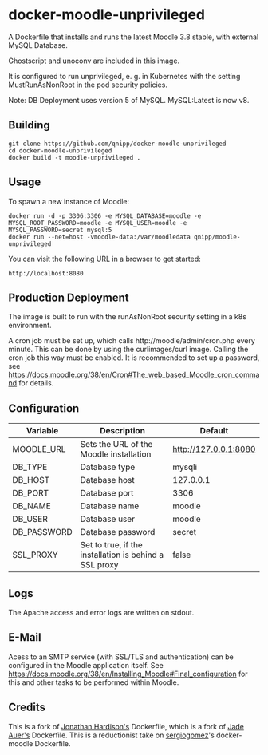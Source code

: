 # docker-moodle-unprivileged

A Dockerfile that installs and runs the latest Moodle 3.8 stable, with external MySQL Database.

Ghostscript and unoconv are included in this image.

It is configured to run unprivileged, e. g. in Kubernetes with the setting MustRunAsNonRoot in the pod security policies.

Note: DB Deployment uses version 5 of MySQL. MySQL:Latest is now v8.

## Building

```
git clone https://github.com/qnipp/docker-moodle-unprivileged
cd docker-moodle-unprivileged
docker build -t moodle-unprivileged .
```

## Usage

To spawn a new instance of Moodle:

```
docker run -d -p 3306:3306 -e MYSQL_DATABASE=moodle -e MYSQL_ROOT_PASSWORD=moodle -e MYSQL_USER=moodle -e MYSQL_PASSWORD=secret mysql:5
docker run --net=host -vmoodle-data:/var/moodledata qnipp/moodle-unprivileged
```

You can visit the following URL in a browser to get started:

```
http://localhost:8080 
```

## Production Deployment

The image is built to run with the runAsNonRoot security setting in a k8s environment.

A cron job must be set up, which calls http://moodle/admin/cron.php every minute. This can be done by using the curlimages/curl image. Calling the cron job this way must be enabled. It is recommended to set up a password, see https://docs.moodle.org/38/en/Cron#The_web_based_Moodle_cron_command for details.

## Configuration

Variable | Description | Default
---------|-------------|--------
MOODLE_URL | Sets the URL of the Moodle installation | http://127.0.0.1:8080
DB_TYPE | Database type | mysqli
DB_HOST | Database host | 127.0.0.1
DB_PORT | Database port | 3306
DB_NAME | Database name | moodle
DB_USER | Database user | moodle
DB_PASSWORD | Database password | secret
SSL_PROXY | Set to true, if the installation is behind a SSL proxy | false

## Logs

The Apache access and error logs are written on stdout.

## E-Mail

Acess to an SMTP service (with SSL/TLS and authentication) can be configured in the Moodle application itself. See https://docs.moodle.org/38/en/Installing_Moodle#Final_configuration for this and other tasks to be performed within Moodle.

## Credits

This is a fork of [Jonathan Hardison's](https://github.com/jmhardison/docker-moodle) Dockerfile,
which is a fork of [Jade Auer's](https://github.com/jda/docker-moodle) Dockerfile.
This is a reductionist take on [sergiogomez](https://github.com/sergiogomez/)'s docker-moodle Dockerfile.

